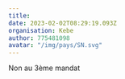 ```yaml
---
title: 
date: 2023-02-02T08:29:19.093Z
organisation: Kebe 
author: 775481098
avatar: "/img/pays/SN.svg"
---
```


Non au 3ème mandat 
